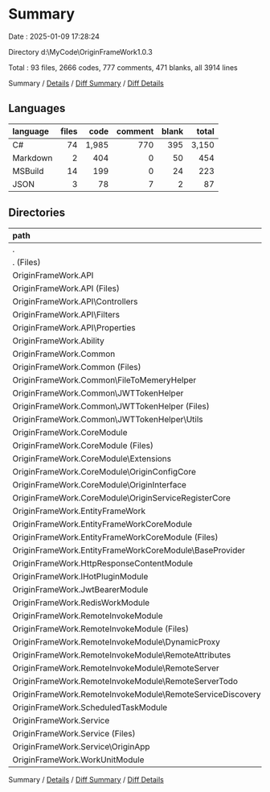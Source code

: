 # Summary

Date : 2025-01-09 17:28:24

Directory d:\\MyCode\\OriginFrameWork1.0.3

Total : 93 files,  2666 codes, 777 comments, 471 blanks, all 3914 lines

Summary / [Details](details.md) / [Diff Summary](diff.md) / [Diff Details](diff-details.md)

## Languages
| language | files | code | comment | blank | total |
| :--- | ---: | ---: | ---: | ---: | ---: |
| C# | 74 | 1,985 | 770 | 395 | 3,150 |
| Markdown | 2 | 404 | 0 | 50 | 454 |
| MSBuild | 14 | 199 | 0 | 24 | 223 |
| JSON | 3 | 78 | 7 | 2 | 87 |

## Directories
| path | files | code | comment | blank | total |
| :--- | ---: | ---: | ---: | ---: | ---: |
| . | 93 | 2,666 | 777 | 471 | 3,914 |
| . (Files) | 2 | 404 | 0 | 50 | 454 |
| OriginFrameWork.API | 10 | 174 | 77 | 39 | 290 |
| OriginFrameWork.API (Files) | 6 | 105 | 36 | 21 | 162 |
| OriginFrameWork.API\\Controllers | 1 | 20 | 12 | 6 | 38 |
| OriginFrameWork.API\\Filters | 2 | 8 | 29 | 11 | 48 |
| OriginFrameWork.API\\Properties | 1 | 41 | 0 | 1 | 42 |
| OriginFrameWork.Ability | 3 | 41 | 13 | 12 | 66 |
| OriginFrameWork.Common | 6 | 142 | 60 | 19 | 221 |
| OriginFrameWork.Common (Files) | 1 | 11 | 0 | 0 | 11 |
| OriginFrameWork.Common\\FileToMemeryHelper | 1 | 12 | 0 | 3 | 15 |
| OriginFrameWork.Common\\JWTTokenHelper | 4 | 119 | 60 | 16 | 195 |
| OriginFrameWork.Common\\JWTTokenHelper (Files) | 2 | 79 | 43 | 10 | 132 |
| OriginFrameWork.Common\\JWTTokenHelper\\Utils | 2 | 40 | 17 | 6 | 63 |
| OriginFrameWork.CoreModule | 16 | 297 | 187 | 75 | 559 |
| OriginFrameWork.CoreModule (Files) | 7 | 110 | 12 | 18 | 140 |
| OriginFrameWork.CoreModule\\Extensions | 2 | 47 | 112 | 24 | 183 |
| OriginFrameWork.CoreModule\\OriginConfigCore | 2 | 21 | 11 | 7 | 39 |
| OriginFrameWork.CoreModule\\OriginInterface | 4 | 20 | 3 | 7 | 30 |
| OriginFrameWork.CoreModule\\OriginServiceRegisterCore | 1 | 99 | 49 | 19 | 167 |
| OriginFrameWork.EntityFrameWork | 4 | 97 | 0 | 50 | 147 |
| OriginFrameWork.EntityFrameWorkCoreModule | 6 | 290 | 140 | 42 | 472 |
| OriginFrameWork.EntityFrameWorkCoreModule (Files) | 4 | 122 | 22 | 15 | 159 |
| OriginFrameWork.EntityFrameWorkCoreModule\\BaseProvider | 2 | 168 | 118 | 27 | 313 |
| OriginFrameWork.HttpResponseContentModule | 2 | 44 | 0 | 7 | 51 |
| OriginFrameWork.IHotPluginModule | 2 | 15 | 0 | 2 | 17 |
| OriginFrameWork.JwtBearerModule | 5 | 141 | 52 | 28 | 221 |
| OriginFrameWork.RedisWorkModule | 8 | 202 | 69 | 29 | 300 |
| OriginFrameWork.RemoteInvokeModule | 14 | 604 | 153 | 78 | 835 |
| OriginFrameWork.RemoteInvokeModule (Files) | 3 | 90 | 24 | 16 | 130 |
| OriginFrameWork.RemoteInvokeModule\\DynamicProxy | 2 | 96 | 23 | 14 | 133 |
| OriginFrameWork.RemoteInvokeModule\\RemoteAttributes | 2 | 28 | 11 | 2 | 41 |
| OriginFrameWork.RemoteInvokeModule\\RemoteServer | 3 | 250 | 63 | 35 | 348 |
| OriginFrameWork.RemoteInvokeModule\\RemoteServerTodo | 2 | 102 | 20 | 8 | 130 |
| OriginFrameWork.RemoteInvokeModule\\RemoteServiceDiscovery | 2 | 38 | 12 | 3 | 53 |
| OriginFrameWork.ScheduledTaskModule | 6 | 93 | 8 | 15 | 116 |
| OriginFrameWork.Service | 5 | 60 | 0 | 17 | 77 |
| OriginFrameWork.Service (Files) | 1 | 15 | 0 | 0 | 15 |
| OriginFrameWork.Service\\OriginApp | 4 | 45 | 0 | 17 | 62 |
| OriginFrameWork.WorkUnitModule | 4 | 62 | 18 | 8 | 88 |

Summary / [Details](details.md) / [Diff Summary](diff.md) / [Diff Details](diff-details.md)